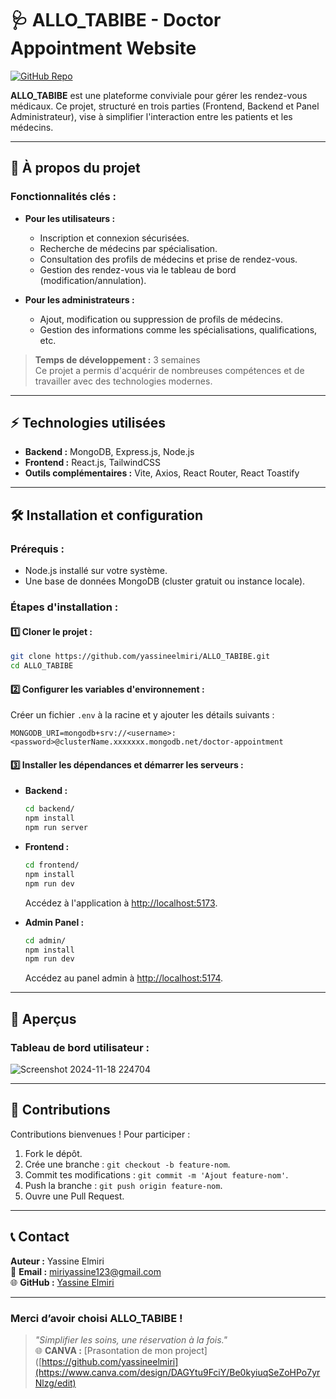 # 🩺 **ALLO_TABIBE - Doctor Appointment Website**

[![GitHub Repo](https://img.shields.io/badge/GitHub-ALLO_TABIBE-blue?style=flat-square&logo=github)](https://github.com/yassineelmiri/ALLO_TABIBE)

**ALLO_TABIBE** est une plateforme conviviale pour gérer les rendez-vous médicaux. Ce projet, structuré en trois parties (Frontend, Backend et Panel Administrateur), vise à simplifier l'interaction entre les patients et les médecins.

---

## 🌟 **À propos du projet**

### Fonctionnalités clés :
- **Pour les utilisateurs :**
  - Inscription et connexion sécurisées.
  - Recherche de médecins par spécialisation.
  - Consultation des profils de médecins et prise de rendez-vous.
  - Gestion des rendez-vous via le tableau de bord (modification/annulation).
  
- **Pour les administrateurs :**
  - Ajout, modification ou suppression de profils de médecins.
  - Gestion des informations comme les spécialisations, qualifications, etc.

> **Temps de développement :** 3 semaines  
> Ce projet a permis d'acquérir de nombreuses compétences et de travailler avec des technologies modernes.

---

## ⚡ **Technologies utilisées**
- **Backend :** MongoDB, Express.js, Node.js  
- **Frontend :** React.js, TailwindCSS  
- **Outils complémentaires :** Vite, Axios, React Router, React Toastify  

---

## 🛠 **Installation et configuration**

### Prérequis :
- Node.js installé sur votre système.
- Une base de données MongoDB (cluster gratuit ou instance locale).

### Étapes d'installation :

#### 1️⃣ Cloner le projet :
```bash
git clone https://github.com/yassineelmiri/ALLO_TABIBE.git
cd ALLO_TABIBE
```

#### 2️⃣ Configurer les variables d'environnement :
Créer un fichier `.env` à la racine et y ajouter les détails suivants :
```env
MONGODB_URI=mongodb+srv://<username>:<password>@clusterName.xxxxxxx.mongodb.net/doctor-appointment
```

#### 3️⃣ Installer les dépendances et démarrer les serveurs :

- **Backend :**
  ```bash
  cd backend/
  npm install
  npm run server
  ```
  
- **Frontend :**
  ```bash
  cd frontend/
  npm install
  npm run dev
  ```
  Accédez à l'application à [http://localhost:5173](http://localhost:5173).

- **Admin Panel :**
  ```bash
  cd admin/
  npm install
  npm run dev
  ```
  Accédez au panel admin à [http://localhost:5174](http://localhost:5174).

---

## 📸 **Aperçus**

### Tableau de bord utilisateur :


![Screenshot 2024-11-18 224704](https://github.com/user-attachments/assets/0bb58f2e-9266-4352-8639-5624d12e5555)


---

## 🙌 **Contributions**
Contributions bienvenues ! Pour participer :  
1. Fork le dépôt.  
2. Crée une branche : `git checkout -b feature-nom`.  
3. Commit tes modifications : `git commit -m 'Ajout feature-nom'`.  
4. Push la branche : `git push origin feature-nom`.  
5. Ouvre une Pull Request.

---

## 📞 **Contact**

**Auteur :** Yassine Elmiri  
📧 **Email :** [miriyassine123@gmail.com](mailto:miriyassine123@gmail.com)  
🌐 **GitHub :** [Yassine Elmiri](https://github.com/yassineelmiri)

---

### Merci d’avoir choisi **ALLO_TABIBE** !  
> *"Simplifier les soins, une réservation à la fois."*  
🌐 **CANVA :** [Prasontation de mon project]([https://github.com/yassineelmiri](https://www.canva.com/design/DAGYtu9FciY/Be0kyiuqSeZoHPo7yrNlzg/edit)
